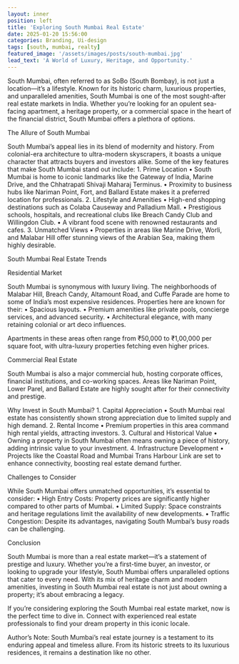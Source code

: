 ```yaml
---
layout: inner
position: left
title: 'Exploring South Mumbai Real Estate'
date: 2025-01-20 15:56:00
categories: Branding, Ui-design
tags: [south, mumbai, realty]
featured_image: '/assets/images/posts/south-mumbai.jpg'
lead_text: 'A World of Luxury, Heritage, and Opportunity.'
---
```



South Mumbai, often referred to as SoBo (South Bombay), is not just a location—it’s a lifestyle. Known for its historic charm, luxurious properties, and unparalleled amenities, South Mumbai is one of the most sought-after real estate markets in India. Whether you’re looking for an opulent sea-facing apartment, a heritage property, or a commercial space in the heart of the financial district, South Mumbai offers a plethora of options.

The Allure of South Mumbai

South Mumbai’s appeal lies in its blend of modernity and history. From colonial-era architecture to ultra-modern skyscrapers, it boasts a unique character that attracts buyers and investors alike. Some of the key features that make South Mumbai stand out include:
	1.	Prime Location
      •   South Mumbai is home to iconic landmarks like the Gateway of India, Marine Drive, and the Chhatrapati Shivaji Maharaj Terminus.
      •   Proximity to business hubs like Nariman Point, Fort, and Ballard Estate makes it a preferred location for professionals.
	2.	Lifestyle and Amenities
      •   High-end shopping destinations such as Colaba Causeway and Palladium Mall.
      •   Prestigious schools, hospitals, and recreational clubs like Breach Candy Club and Willingdon Club.
      •   A vibrant food scene with renowned restaurants and cafes.
	3.	Unmatched Views
      •   Properties in areas like Marine Drive, Worli, and Malabar Hill offer stunning views of the Arabian Sea, making them highly desirable.

South Mumbai Real Estate Trends

Residential Market

South Mumbai is synonymous with luxury living. The neighborhoods of Malabar Hill, Breach Candy, Altamount Road, and Cuffe Parade are home to some of India’s most expensive residences. Properties here are known for their:
   •   Spacious layouts.
   •   Premium amenities like private pools, concierge services, and advanced security.
   •   Architectural elegance, with many retaining colonial or art deco influences.

Apartments in these areas often range from ₹50,000 to ₹1,00,000 per square foot, with ultra-luxury properties fetching even higher prices.

Commercial Real Estate

South Mumbai is also a major commercial hub, hosting corporate offices, financial institutions, and co-working spaces. Areas like Nariman Point, Lower Parel, and Ballard Estate are highly sought after for their connectivity and prestige.

Why Invest in South Mumbai?
	1.	Capital Appreciation
      •   South Mumbai real estate has consistently shown strong appreciation due to limited supply and high demand.
	2.	Rental Income
      •   Premium properties in this area command high rental yields, attracting investors.
	3.	Cultural and Historical Value
      •   Owning a property in South Mumbai often means owning a piece of history, adding intrinsic value to your investment.
	4.	Infrastructure Development
      •   Projects like the Coastal Road and Mumbai Trans Harbour Link are set to enhance connectivity, boosting real estate demand further.

Challenges to Consider

While South Mumbai offers unmatched opportunities, it’s essential to consider:
   •   High Entry Costs: Property prices are significantly higher compared to other parts of Mumbai.
   •   Limited Supply: Space constraints and heritage regulations limit the availability of new developments.
   •   Traffic Congestion: Despite its advantages, navigating South Mumbai’s busy roads can be challenging.

Conclusion

South Mumbai is more than a real estate market—it’s a statement of prestige and luxury. Whether you’re a first-time buyer, an investor, or looking to upgrade your lifestyle, South Mumbai offers unparalleled options that cater to every need. With its mix of heritage charm and modern amenities, investing in South Mumbai real estate is not just about owning a property; it’s about embracing a legacy.

If you’re considering exploring the South Mumbai real estate market, now is the perfect time to dive in. Connect with experienced real estate professionals to find your dream property in this iconic locale.

Author’s Note:
South Mumbai’s real estate journey is a testament to its enduring appeal and timeless allure. From its historic streets to its luxurious residences, it remains a destination like no other.
